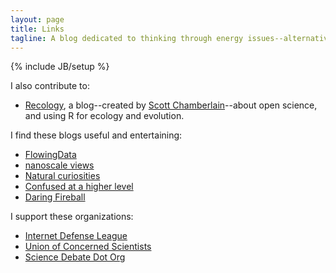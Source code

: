 ```yaml
---
layout: page
title: Links
tagline: A blog dedicated to thinking through energy issues--alternative and traditional.
---
```

{% include JB/setup %}

I also contribute to:  

<div>
<ul>
<li><a href="http://schamberlain.github.com/">Recology</a>, a blog--created by 
<a href="http://schamberlain.github.com/scott/">Scott Chamberlain</a>--about open science, and using R for ecology and evolution.</li>
</ul>

I find these blogs useful and entertaining:
<ul>
<li><a href="http://flowingdata.com/">FlowingData</a></li>
<li><a href="http://nanoscale.blogspot.com/">nanoscale views</a></li>
<li><a href="http://bblonder.wordpress.com">Natural curiosities</a></li>
<li><a href="http://arjendu.wordpress.com">Confused at a higher level</a></li>
<li><a href="http://daringfireball.net">Daring Fireball</a></li>
</ul>

I support these organizations:
<ul>
<li><a href="http://internetdefenseleague.org/">Internet Defense League</a></li>
<li><a href="http://www.ucsusa.org/">Union of Concerned Scientists</a></li>
<li><a href="http://www.sciencedebate.org/">Science Debate Dot Org</a></li>
</ul>

</div>